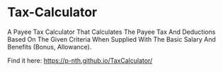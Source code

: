 # Tax-Calculator

A Payee Tax Calculator That Calculates The Payee Tax And Deductions Based On The Given Criteria When Supplied With The Basic Salary And Benefits (Bonus, Allowance).

Find it here: https://p-nth.github.io/TaxCalculator/
